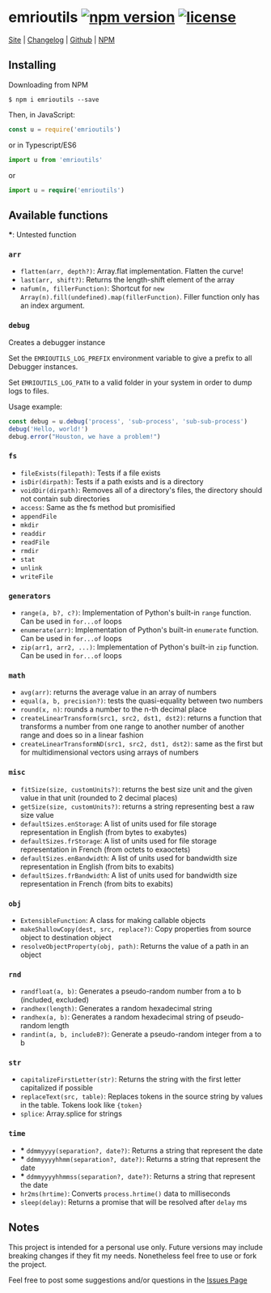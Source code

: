 # emrioutils [![npm version][version-img]][npm-package-url] [![license][license-img]][license-url]

[Site][site-url] |
[Changelog][changelog-url] |
[Github][github-url] |
[NPM][npm-package-url]

## Installing

Downloading from NPM

```shell
$ npm i emrioutils --save
```

Then, in JavaScript:

```js
const u = require('emrioutils')
```

or in Typescript/ES6

```ts
import u from 'emrioutils'
```

or

```ts
import u = require('emrioutils')
```

## Available functions

**\***: Untested function

### `arr`

- `flatten(arr, depth?)`: Array.flat implementation. Flatten the curve!
- `last(arr, shift?)`: Returns the length-shift element of the array
- `nafum(n, fillerFunction)`: Shortcut for `new Array(n).fill(undefined).map(fillerFunction)`. Filler function only has an index argument.

### `debug`

Creates a debugger instance

Set the `EMRIOUTILS_LOG_PREFIX` environment variable to give a prefix to all Debugger instances.

Set `EMRIOUTILS_LOG_PATH` to a valid folder in your system in order to dump logs to files.

Usage example:

```ts
const debug = u.debug('process', 'sub-process', 'sub-sub-process')
debug('Hello, world!')
debug.error("Houston, we have a problem!")
```

### `fs`

- `fileExists(filepath)`: Tests if a file exists
- `isDir(dirpath)`: Tests if a path exists and is a directory
- `voidDir(dirpath)`: Removes all of a directory's files, the directory should not contain sub directories
- `access`: Same as the fs method but promisified
- `appendFile`
- `mkdir`
- `readdir`
- `readFile`
- `rmdir`
- `stat`
- `unlink`
- `writeFile`

### `generators`

- `range(a, b?, c?)`: Implementation of Python's built-in `range` function. Can be used in `for...of` loops
- `enumerate(arr)`: Implementation of Python's built-in `enumerate` function. Can be used in `for...of` loops
- `zip(arr1, arr2, ...)`: Implementation of Python's built-in `zip` function. Can be used in `for...of` loops

### `math`

- `avg(arr)`: returns the average value in an array of numbers
- `equal(a, b, precision?)`: tests the quasi-equality between two numbers
- `round(x, n)`: rounds a number to the n-th decimal place
- `createLinearTransform(src1, src2, dst1, dst2)`: returns a function that transforms a number from one range to another number of another range and does so in a linear fashion
- `createLinearTransformND(src1, src2, dst1, dst2)`: same as the first but for multidimensional vectors using arrays of numbers

### `misc`

- `fitSize(size, customUnits?)`: returns the best size unit and the given value in that unit (rounded to 2 decimal places)
- `getSize(size, customUnits?)`: returns a string representing best a raw size value
- `defaultSizes.enStorage`: A list of units used for file storage representation in English (from bytes to exabytes)
- `defaultSizes.frStorage`: A list of units used for file storage representation in French (from octets to exaoctets)
- `defaultSizes.enBandwidth`: A list of units used for bandwidth size representation in English (from bits to exabits)
- `defaultSizes.frBandwidth`: A list of units used for bandwidth size representation in French (from bits to exabits)

### `obj`

- `ExtensibleFunction`: A class for making callable objects
- `makeShallowCopy(dest, src, replace?)`: Copy properties from source object to destination object
- `resolveObjectProperty(obj, path)`: Returns the value of a path in an object

### `rnd`

- `randfloat(a, b)`: Generates a pseudo-random number from a to b (included, excluded)
- `randhex(length)`: Generates a random hexadecimal string
- `randhex(a, b)`: Generates a random hexadecimal string of pseudo-random length
- `randint(a, b, includeB?)`: Generate a pseudo-random integer from a to b

### `str`

- `capitalizeFirstLetter(str)`: Returns the string with the first letter capitalized if possible
- `replaceText(src, table)`: Replaces tokens in the source string by values in the table. Tokens look like `{token}`
- `splice`: Array.splice for strings

### `time`

- **\*** `ddmmyyyy(separation?, date?)`: Returns a string that represent the date
- **\*** `ddmmyyyyhhmm(separation?, date?)`: Returns a string that represent the date
- **\*** `ddmmyyyyhhmmss(separation?, date?)`: Returns a string that represent the date
- `hr2ms(hrtime)`: Converts `process.hrtime()` data to milliseconds
- `sleep(delay)`: Returns a promise that will be resolved after `delay` ms

## Notes

This project is intended for a personal use only.
Future versions may include breaking changes if they fit my needs. Nonetheless feel free to use or fork the project.

Feel free to post some suggestions and/or questions in the [Issues Page][issues-url]

[npm-package-url]: https://www.npmjs.com/package/emrioutils
[license-url]: https://raw.githubusercontent.com/TheEmrio/emrioutils/master/LICENSE
[site-url]: https://emrio.fr/
[github-url]: https://github.com/TheEmrio/emrioutils
[changelog-url]: https://github.com/TheEmrio/emrioutils/blob/master/CHANGELOG.md
[issues-url]: https://github.com/TheEmrio/emrioutils/issues/

[version-img]: https://img.shields.io/npm/v/emrioutils.svg
[license-img]: https://img.shields.io/npm/l/emrioutils.svg
